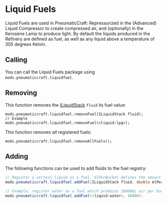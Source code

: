 # Liquid Fuels

Liquid Fuels are used in PneumaticCraft: Repressurized in the (Advanced) Liquid Compressor to create compressed air, and (optionally) in the Kerosene Lamp to produce light. By default the liquids produced in the Refinery are defined as fuel, as well as any liquid above a temperature of 305 degrees Kelvin.

## Calling

You can call the Liquid Fuels package using `mods.pneumaticcraft.liquidfuel`.

## Removing

This function removes the [ILiquidStack](/Vanilla/Liquids/ILiquidStack/) `fluid` its fuel value:

    mods.pneumaticcraft.liquidfuel.removeFuel(ILiquidStack fluid);
    // Example
    mods.pneumaticcraft.liquidfuel.removeFuel(<liquid:lpg>);
    

This function removes *all* registered fuels:

    mods.pneumaticcraft.liquidfuel.removeAllFuels();
    

## Adding

The following functions can be used to add fluids to the fuel registry:

```java
// Register a certain liquid as a fuel. mlPerBucket defines the amount of compressed air produced per bucket of fuel. For reference, 16000mL of air is produced from a piece of Coal in an Air Compressor.
mods.pneumaticcraft.liquidfuel.addFuel(ILiquidStack fluid, double mlPerBucket);

// Example: register water as a fuel which produces 16000mL air per bucket.
mods.pneumaticcraft.liquidfuel.addFuel(<liquid:water>, 16000);
```